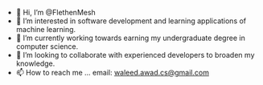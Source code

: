 - 👋 Hi, I’m @FlethenMesh
- 👀 I’m interested in software development and learning applications of machine learning.
- 🌱 I’m currently working towards earning my undergraduate degree in computer science.
- 💞️ I’m looking to collaborate with experienced developers to broaden my knowledge.
- 📫 How to reach me ... email: waleed.awad.cs@gmail.com

<!---
FlethenMesh/FlethenMesh is a ✨ special ✨ repository because its `README.md` (this file) appears on your GitHub profile.
You can click the Preview link to take a look at your changes.
--->
